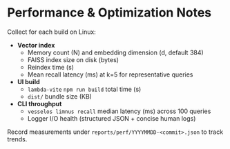 # Performance & Optimization Notes

Collect for each build on Linux:
- **Vector index**
  - Memory count (N) and embedding dimension (d, default 384)
  - FAISS index size on disk (bytes)
  - Reindex time (s)
  - Mean recall latency (ms) at k=5 for representative queries
- **UI build**
  - `lambda-vite` `npm run build` total time (s)
  - `dist/` bundle size (KB)
- **CLI throughput**
  - `vesselos limnus recall` median latency (ms) across 100 queries
  - Logger I/O health (structured JSON + concise human logs)

Record measurements under `reports/perf/YYYYMMDD-<commit>.json` to track trends.
